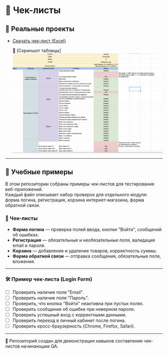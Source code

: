 # 📂 Чек-листы

## 🔎 Реальные проекты
- [Скачать чек-лист (Excel)](./lamodaa-checklist.xlsx)
  
  📸 [Скриншот таблицы]
![Lamoda checklist](lamoda-checklist.png)

---

## 🧩 Учебные примеры
В этом репозитории собраны примеры чек-листов для тестирования веб-приложений.  
Каждый файл описывает набор проверок для отдельного модуля: форма логина, регистрация, корзина интернет-магазина, форма обратной связи.  

### 📂 Чек-листы
- **Форма логина** — проверка полей ввода, кнопки "Войти", сообщений об ошибках.  
- **Регистрация** — обязательные и необязательные поля, валидация email и пароля.  
- **Корзина** — добавление и удаление товаров, корректность суммы.  
- **Форма обратной связи** — отправка сообщения, обязательные поля, вложения.  

---

### 🛠️ Пример чек-листа (Login Form)

- [ ] Проверить наличие поля "Email".  
- [ ] Проверить наличие поля "Пароль".  
- [ ] Проверить, что кнопка "Войти" неактивна при пустых полях.  
- [ ] Проверить сообщение об ошибке при неверном пароле.  
- [ ] Проверить успешный вход с корректными данными.  
- [ ] Проверить переход в личный кабинет после логина.  
- [ ] Проверить кросс-браузерность (Chrome, Firefox, Safari).  

---

📌 Репозиторий создан для демонстрации навыков составления чек-листов начинающим QA.
